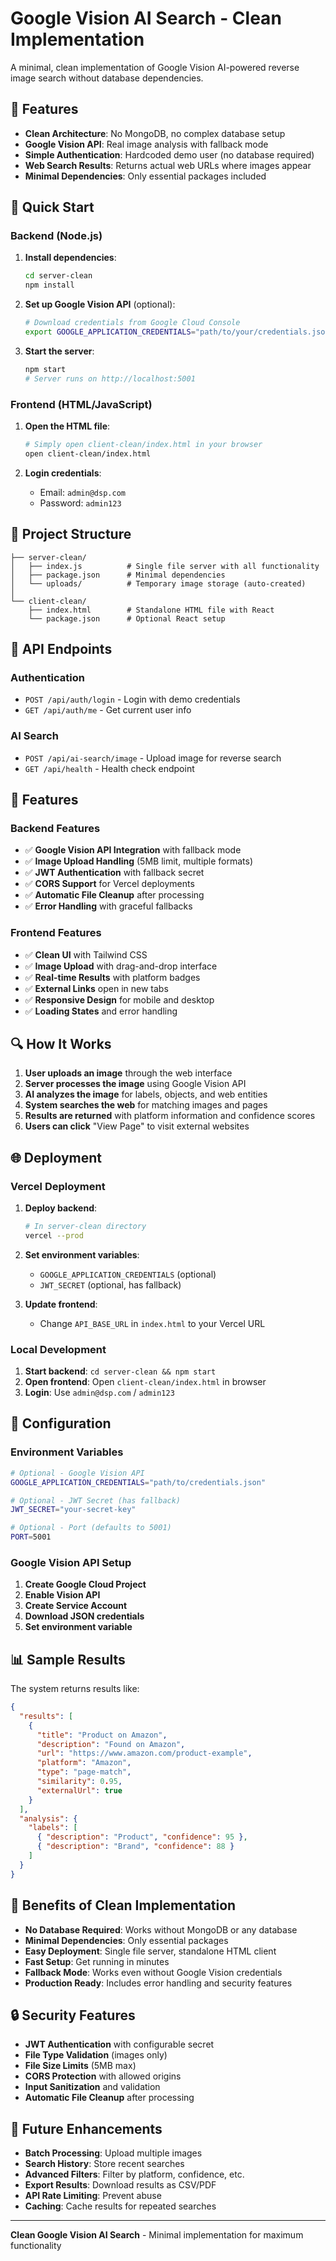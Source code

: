 # Google Vision AI Search - Clean Implementation

A minimal, clean implementation of Google Vision AI-powered reverse image search without database dependencies.

## 🎯 Features

- **Clean Architecture**: No MongoDB, no complex database setup
- **Google Vision API**: Real image analysis with fallback mode
- **Simple Authentication**: Hardcoded demo user (no database required)
- **Web Search Results**: Returns actual web URLs where images appear
- **Minimal Dependencies**: Only essential packages included

## 🚀 Quick Start

### Backend (Node.js)

1. **Install dependencies**:
   ```bash
   cd server-clean
   npm install
   ```

2. **Set up Google Vision API** (optional):
   ```bash
   # Download credentials from Google Cloud Console
   export GOOGLE_APPLICATION_CREDENTIALS="path/to/your/credentials.json"
   ```

3. **Start the server**:
   ```bash
   npm start
   # Server runs on http://localhost:5001
   ```

### Frontend (HTML/JavaScript)

1. **Open the HTML file**:
   ```bash
   # Simply open client-clean/index.html in your browser
   open client-clean/index.html
   ```

2. **Login credentials**:
   - Email: `admin@dsp.com`
   - Password: `admin123`

## 📁 Project Structure

```
├── server-clean/
│   ├── index.js          # Single file server with all functionality
│   ├── package.json      # Minimal dependencies
│   └── uploads/          # Temporary image storage (auto-created)
│
└── client-clean/
    ├── index.html        # Standalone HTML file with React
    └── package.json      # Optional React setup
```

## 🔧 API Endpoints

### Authentication
- `POST /api/auth/login` - Login with demo credentials
- `GET /api/auth/me` - Get current user info

### AI Search
- `POST /api/ai-search/image` - Upload image for reverse search
- `GET /api/health` - Health check endpoint

## 🎨 Features

### Backend Features
- ✅ **Google Vision API Integration** with fallback mode
- ✅ **Image Upload Handling** (5MB limit, multiple formats)
- ✅ **JWT Authentication** with fallback secret
- ✅ **CORS Support** for Vercel deployments
- ✅ **Automatic File Cleanup** after processing
- ✅ **Error Handling** with graceful fallbacks

### Frontend Features
- ✅ **Clean UI** with Tailwind CSS
- ✅ **Image Upload** with drag-and-drop interface
- ✅ **Real-time Results** with platform badges
- ✅ **External Links** open in new tabs
- ✅ **Responsive Design** for mobile and desktop
- ✅ **Loading States** and error handling

## 🔍 How It Works

1. **User uploads an image** through the web interface
2. **Server processes the image** using Google Vision API
3. **AI analyzes the image** for labels, objects, and web entities
4. **System searches the web** for matching images and pages
5. **Results are returned** with platform information and confidence scores
6. **Users can click** "View Page" to visit external websites

## 🌐 Deployment

### Vercel Deployment

1. **Deploy backend**:
   ```bash
   # In server-clean directory
   vercel --prod
   ```

2. **Set environment variables**:
   - `GOOGLE_APPLICATION_CREDENTIALS` (optional)
   - `JWT_SECRET` (optional, has fallback)

3. **Update frontend**:
   - Change `API_BASE_URL` in `index.html` to your Vercel URL

### Local Development

1. **Start backend**: `cd server-clean && npm start`
2. **Open frontend**: Open `client-clean/index.html` in browser
3. **Login**: Use `admin@dsp.com` / `admin123`

## 🔧 Configuration

### Environment Variables

```bash
# Optional - Google Vision API
GOOGLE_APPLICATION_CREDENTIALS="path/to/credentials.json"

# Optional - JWT Secret (has fallback)
JWT_SECRET="your-secret-key"

# Optional - Port (defaults to 5001)
PORT=5001
```

### Google Vision API Setup

1. **Create Google Cloud Project**
2. **Enable Vision API**
3. **Create Service Account**
4. **Download JSON credentials**
5. **Set environment variable**

## 📊 Sample Results

The system returns results like:

```json
{
  "results": [
    {
      "title": "Product on Amazon",
      "description": "Found on Amazon",
      "url": "https://www.amazon.com/product-example",
      "platform": "Amazon",
      "type": "page-match",
      "similarity": 0.95,
      "externalUrl": true
    }
  ],
  "analysis": {
    "labels": [
      { "description": "Product", "confidence": 95 },
      { "description": "Brand", "confidence": 88 }
    ]
  }
}
```

## 🎯 Benefits of Clean Implementation

- **No Database Required**: Works without MongoDB or any database
- **Minimal Dependencies**: Only essential packages
- **Easy Deployment**: Single file server, standalone HTML client
- **Fast Setup**: Get running in minutes
- **Fallback Mode**: Works even without Google Vision credentials
- **Production Ready**: Includes error handling and security features

## 🔒 Security Features

- **JWT Authentication** with configurable secret
- **File Type Validation** (images only)
- **File Size Limits** (5MB max)
- **CORS Protection** with allowed origins
- **Input Sanitization** and validation
- **Automatic File Cleanup** after processing

## 🚀 Future Enhancements

- **Batch Processing**: Upload multiple images
- **Search History**: Store recent searches
- **Advanced Filters**: Filter by platform, confidence, etc.
- **Export Results**: Download results as CSV/PDF
- **API Rate Limiting**: Prevent abuse
- **Caching**: Cache results for repeated searches

---

**Clean Google Vision AI Search** - Minimal implementation for maximum functionality

